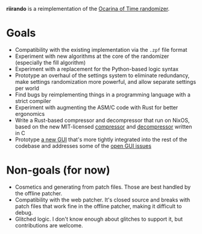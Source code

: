 **riirando** is a reimplementation of the [Ocarina of Time randomizer](https://github.com/OoTRandomizer/OoT-Randomizer).

# Goals

* Compatibility with the existing implementation via the `.zpf` file format
* Experiment with new algorithms at the core of the randomizer (especially the fill algorithm)
* Experiment with a replacement for the Python-based logic syntax
* Prototype an overhaul of the settings system to eliminate redundancy, make settings randomization more powerful, and allow separate settings per world
* Find bugs by reimplementing things in a programming language with a strict compiler
* Experiment with augmenting the ASM/C code with Rust for better ergonomics
* Write a Rust-based compressor and decompressor that run on NixOS, based on the new MIT-licensed [compressor](https://github.com/CMuncey/Zelda64_Compressor) and [decompressor](https://github.com/CMuncey/OoT_Decompressor) written in C
* Prototype [a new GUI](https://gist.github.com/fenhl/394e09e8ea5ac5e552c8c61d016992a6) that's more tightly integrated into the rest of the codebase and addresses some of the [open GUI issues](https://github.com/OoTRandomizer/OoT-Randomizer/labels/Component%3A%20GUI%2FWebsite)

# Non-goals (for now)

* Cosmetics and generating from patch files. Those are best handled by the offline patcher.
* Compatibility with the web patcher. It's closed source and breaks with patch files that work fine in the offline patcher, making it difficult to debug.
* Glitched logic. I don't know enough about glitches to support it, but contributions are welcome.
